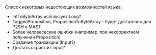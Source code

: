 
Список некоторых недостоющих возможностей языка:

- IntToByteArray использует Long?
- TaggedProposition, PropositionToByteArray - будет достаточно для P2SH и MAST
- Более человесеские ошибки (например, при некорректном получении Proposition)
- Создание транзакции (Input?)
- Достать скрипт из input?